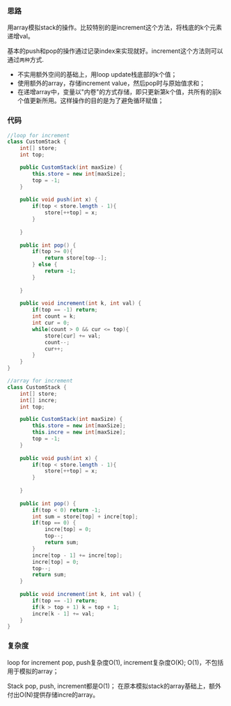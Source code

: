 ### 思路

用array模拟stack的操作。比较特别的是increment这个方法，将栈底的k个元素递增val。

基本的push和pop的操作通过记录index来实现就好。increment这个方法则可以通过`两种`方式.

- 不实用额外空间的基础上，用loop update栈底部的k个值；
- 使用额外的array，存储increment value，然后pop时与原始值求和；
- 在递增array中，变量以"内卷"的方式存储，即只更新第k个值，共所有的前k个值更新所用。这样操作的目的是为了避免循环赋值；


### 代码
```java
//loop for increment
class CustomStack {
    int[] store;
    int top;

    public CustomStack(int maxSize) {
        this.store = new int[maxSize];
        top = -1;
    }
    
    public void push(int x) {
        if(top < store.length - 1){
            store[++top] = x;    
        }
        
    }
    
    public int pop() {
        if(top >= 0){
            return store[top--];
        } else {
            return -1;
        }
        
    }
    
    public void increment(int k, int val) {
        if(top == -1) return;
        int count = k;
        int cur = 0;
        while(count > 0 && cur <= top){
            store[cur] += val;
            count--;
            cur++;
        }
    }
}

//array for increment
class CustomStack {
    int[] store;
    int[] incre;
    int top;

    public CustomStack(int maxSize) {
        this.store = new int[maxSize];
        this.incre = new int[maxSize];
        top = -1;
    }
    
    public void push(int x) {
        if(top < store.length - 1){
            store[++top] = x;    
        }
        
    }
    
    public int pop() {
        if(top < 0) return -1;
        int sum = store[top] + incre[top];
        if(top == 0) {
            incre[top] = 0;
            top--;
            return sum;
        }
        incre[top - 1] += incre[top];
        incre[top] = 0;
        top--;
        return sum;
    }
    
    public void increment(int k, int val) {
        if(top == -1) return;
        if(k > top + 1) k = top + 1;
        incre[k - 1] += val;
    }
}
```

### 复杂度

loop for increment
pop, push复杂度O(1), increment复杂度O(K);
O(1)，不包括用于模拟的array；

Stack
pop, push, increment都是O(1)；
在原本模拟stack的array基础上，额外付出O(N)提供存储incre的array。
